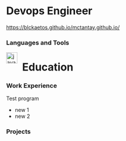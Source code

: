 # Devops Engineer
https://blckaetos.github.io/mctantay.github.io/

### Languages and Tools

<img align="left" alt="java" width="30px" style="padding-right:10px;"
src="https://cdn.jsdelivr.net/gh/devicons/devicon@latest/icons/amazonwebservices/amazonwebservices-original-wordmark.svg" />
          


# Education

### Work Experience
Test program
- new 1
- new 2

### Projects



